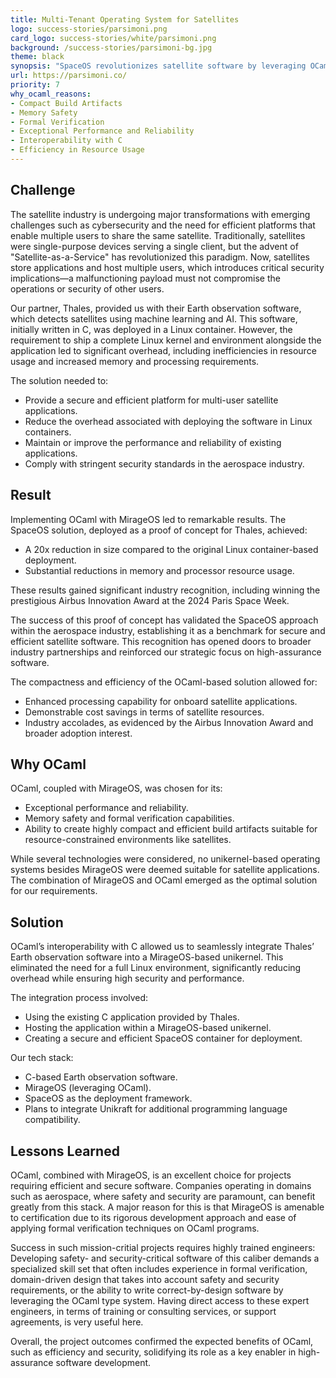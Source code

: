 ```yaml
---
title: Multi-Tenant Operating System for Satellites
logo: success-stories/parsimoni.png
card_logo: success-stories/white/parsimoni.png
background: /success-stories/parsimoni-bg.jpg
theme: black
synopsis: "SpaceOS revolutionizes satellite software by leveraging OCaml and MirageOS to create a secure, efficient, and lightweight platform for multi-user satellite applications, eliminating the need for bulky Linux environments."
url: https://parsimoni.co/
priority: 7
why_ocaml_reasons:
- Compact Build Artifacts
- Memory Safety
- Formal Verification
- Exceptional Performance and Reliability
- Interoperability with C
- Efficiency in Resource Usage
---
```


## Challenge

The satellite industry is undergoing major transformations with emerging challenges such as cybersecurity and the need for efficient platforms that enable multiple users to share the same satellite. Traditionally, satellites were single-purpose devices serving a single client, but the advent of "Satellite-as-a-Service" has revolutionized this paradigm. Now, satellites store applications and host multiple users, which introduces critical security implications—a malfunctioning payload must not compromise the operations or security of other users.

Our partner, Thales, provided us with their Earth observation software, which detects satellites using machine learning and AI. This software, initially written in C, was deployed in a Linux container. However, the requirement to ship a complete Linux kernel and environment alongside the application led to significant overhead, including inefficiencies in resource usage and increased memory and processing requirements.

The solution needed to:

- Provide a secure and efficient platform for multi-user satellite applications.
- Reduce the overhead associated with deploying the software in Linux containers.
- Maintain or improve the performance and reliability of existing applications.
- Comply with stringent security standards in the aerospace industry.

## Result

Implementing OCaml with MirageOS led to remarkable results. The SpaceOS solution, deployed as a proof of concept for Thales, achieved:

- A 20x reduction in size compared to the original Linux container-based deployment.
- Substantial reductions in memory and processor resource usage.

These results gained significant industry recognition, including winning the prestigious Airbus Innovation Award at the 2024 Paris Space Week.

The success of this proof of concept has validated the SpaceOS approach within the aerospace industry, establishing it as a benchmark for secure and efficient satellite software. This recognition has opened doors to broader industry partnerships and reinforced our strategic focus on high-assurance software.

The compactness and efficiency of the OCaml-based solution allowed for:

- Enhanced processing capability for onboard satellite applications.
- Demonstrable cost savings in terms of satellite resources.
- Industry accolades, as evidenced by the Airbus Innovation Award and broader adoption interest.

## Why OCaml

OCaml, coupled with MirageOS, was chosen for its:

- Exceptional performance and reliability.
- Memory safety and formal verification capabilities.
- Ability to create highly compact and efficient build artifacts suitable for resource-constrained environments like satellites.

While several technologies were considered, no unikernel-based operating systems besides MirageOS were deemed suitable for satellite applications. The combination of MirageOS and OCaml emerged as the optimal solution for our requirements.

## Solution

OCaml’s interoperability with C allowed us to seamlessly integrate Thales’ Earth observation software into a MirageOS-based unikernel. This eliminated the need for a full Linux environment, significantly reducing overhead while ensuring high security and performance.

The integration process involved:

- Using the existing C application provided by Thales.
- Hosting the application within a MirageOS-based unikernel.
- Creating a secure and efficient SpaceOS container for deployment.

Our tech stack:

- C-based Earth observation software.
- MirageOS (leveraging OCaml).
- SpaceOS as the deployment framework.
- Plans to integrate Unikraft for additional programming language compatibility.

## Lessons Learned

OCaml, combined with MirageOS, is an excellent choice for projects requiring efficient and secure software. Companies operating in domains such as aerospace, where safety and security are paramount, can benefit greatly from this stack. A major reason for this is that MirageOS is amenable to certification due to its rigorous development approach and ease of applying formal verification techniques on OCaml programs.

Success in such mission-critial projects requires highly trained engineers: Developing safety- and security-critical software of this caliber demands a specialized skill set that often includes experience in formal verification, domain-driven design that takes into account safety and security requirements, or the ability to write correct-by-design software by leveraging the OCaml type system. Having direct access to these expert engineers, in terms of training or consulting services, or support agreements, is very useful here.

Overall, the project outcomes confirmed the expected benefits of OCaml, such as efficiency and security, solidifying its role as a key enabler in high-assurance software development.